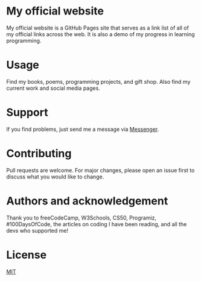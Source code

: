 # My official website

My official website is a GitHub Pages site that serves as a link list of all of my official links across the web. It is also a demo of my progress in learning programming.

# Usage

Find my books, poems, programming projects, and gift shop. Also find my current work and social media pages.

# Support

If you find problems, just send me a message via [Messenger](https://facebook.com/charlenedelfin).

# Contributing

Pull requests are welcome. For major changes, please open an issue first to discuss what you would like to change.

# Authors and acknowledgement

Thank you to freeCodeCamp, W3Schools, CS50, Programiz, #100DaysOfCode, the articles on coding I have been reading, and all the devs who supported me!

# License

[MIT](https://github.com/charlenedelfin/charlenedelfin.github.io/blob/main/LICENSE)
